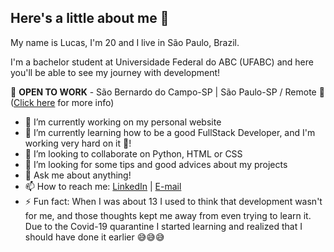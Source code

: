 ## Here's a little about me 🖖

My name is Lucas, I'm 20 and I live in São Paulo, Brazil.

I'm a bachelor student at Universidade Federal do ABC (UFABC) and here you'll be able to see my journey with development!

💼 **OPEN TO WORK** - São Bernardo do Campo-SP | São Paulo-SP / Remote 💼
([Click here](https://www.linkedin.com/in/lucas-r-freitas/) for more info)

- 🔭 I’m currently working on my personal website
- 🌱 I’m currently learning how to be a good FullStack Developer, and I'm working very hard on it 💪! 
- 👯 I’m looking to collaborate on Python, HTML or CSS
- 🤔 I’m looking for some tips and good advices about my projects
- 💬 Ask me about anything!
- 📫 How to reach me: [LinkedIn](https://www.linkedin.com/in/lucas-r-freitas/) | [E-mail](mailto:pro.lucasrfreitas@gmail.com)
- ⚡ Fun fact: When I was about 13 I used to think that development wasn't for me, and those thoughts kept me away from even trying to learn it. Due to the Covid-19 quarantine I started learning and realized that I should have done it earlier 😅😅😅
